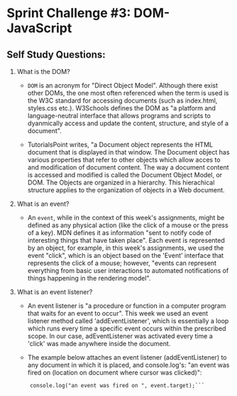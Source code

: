 
# Sprint Challenge #3: DOM-JavaScript 

## Self Study Questions:

1. What is the DOM?
    *  `DOM` is an acronym for "Direct Object Model".  Although there exist other DOMs, the one most often referenced when the term is 
    used is the W3C standard for accessing documents (such as index.html, styles.css etc.). W3Schools defines the DOM as "a platform
    and language-neutral interface that allows programs and scripts to dyanmically access and update the content, structure, and style
    of a document".  
    
    * TutorialsPoint writes, "a Document object represents the HTML document that is displayed in that window. The Document object has 
    various properties that refer to other objects which allow acces to and modification of document content. The way a document content
    is accessed and modified is called the Document Object Model, or DOM.  The Objects are organized in a hierarchy.  This hierachical 
    structure applies to the organization of objects in a Web document.

2. What is an event?
    * An `event`, while in the context of this week's assignments, might be defined as any physical action (like the click of a mouse or
    the press of a key).  MDN defines it as information "sent to notify code of interesting things that have taken place".  Each event 
    is represented by an object, for example, in this week's assignments, we used the event "click", which is an object based on the 
    'Event' interface that represents the click of a mouse; however, "events can represent everything from basic user interactions to 
    automated notifications of things happening in the rendering model".

3. What is an event listener?
    * An event listener is "a procedure or function in a computer program that waits for an event to occur".  This week we used an event
    listener method called 'addEventListener', which is essentially a loop which runs every time a specific event occurs within the
    prescribed scope.  In our case, adEventListener was activated every time a 'click' was made anywhere inside the document.

    * The example below attaches an event listener (addEventListener) to any document in which it is placed, and console.log's: "an
    event was fired on (location on document where cursor was clicked)":
    
    ```document.addEventListener('click', event => {
        console.log("an event was fired on ", event.target);```
